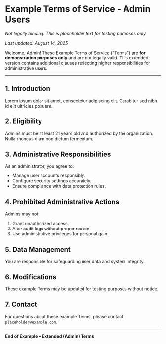 # Example Terms of Service - Admin Users
_Not legally binding. This is placeholder text for testing purposes only._

_Last updated: August 14, 2025_

Welcome, Admin! These Example Terms of Service ("Terms") are **for demonstration purposes only** and are not legally valid. This extended version contains additional clauses reflecting higher responsibilities for administrative users.

---

## 1. Introduction
Lorem ipsum dolor sit amet, consectetur adipiscing elit. Curabitur sed nibh id elit ultricies posuere.

## 2. Eligibility
Admins must be at least 21 years old and authorized by the organization. Nulla rhoncus diam non dictum fermentum.

## 3. Administrative Responsibilities
As an administrator, you agree to:
- Manage user accounts responsibly.
- Configure security settings accurately.
- Ensure compliance with data protection rules.

## 4. Prohibited Administrative Actions
Admins may not:
1. Grant unauthorized access.
2. Alter audit logs without proper reason.
3. Use administrative privileges for personal gain.

## 5. Data Management
You are responsible for safeguarding user data and system integrity.

## 6. Modifications
These example Terms may be updated for testing purposes without notice.

## 7. Contact
For questions about these example Terms, please contact `placeholder@example.com`.

---

**End of Example – Extended (Admin) Terms**
